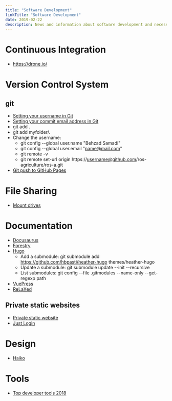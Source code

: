 ```yaml
---
title: "Software Development"
linkTitle: "Software Development"
date: 2019-02-22
description: News and information about software development and necessary tools
---
```

# Continuous Integration
- https://drone.io/

# Version Control System

## git
- [Setting your username in Git](https://help.github.com/articles/setting-your-username-in-git/)
- [Setting your commit email address in Git](https://help.github.com/articles/setting-your-commit-email-address-in-git/)
- git add .
- git add myfolder/.
- Change the username:
    - git config --global user.name "Behzad Samadi"
    - git config --global user.email "name@mail.com"
    - git remote -v
    - git remote set-url origin https://username@github.com/ros-agriculture/ros-a.git
- [Git push to GitHub Pages](https://devhints.io/travis-gh-pages)

# File Sharing
- [Mount drives](https://askubuntu.com/questions/285539/detect-and-mount-devices)

# Documentation
- [Docusaurus](https://docusaurus.io/en/)
- [Forestry](https://forestry.io/)
- [Hugo](https://gohugo.io/)
    - Add a submodule: git submodule add https://github.com/hbpasti/heather-hugo themes/heather-hugo
    - Update a submodule: git submodule update --init --recursive
    - List submodules: git config --file .gitmodules --name-only --get-regexp path
- [VuePress](https://vuepress.vuejs.org/)
- [ReLaXed](https://github.com/RelaxedJS/ReLaXed)

## Private static websites
- [Private static website](https://github.com/TehShrike/private-static-website)
- [Just Login](http://justlogin.xyz/)


# Design
- [Haiko](https://www.haiku.ai/)

# Tools
- [Top developer tools 2018](https://stackshare.io/posts/top-developer-tools-2018)

